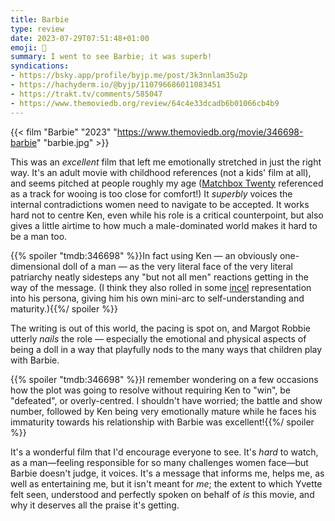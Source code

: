 ```yaml
---
title: Barbie
type: review
date: 2023-07-29T07:51:48+01:00
emoji: 🍿
summary: I went to see Barbie; it was superb!
syndications:
- https://bsky.app/profile/byjp.me/post/3k3nnlam35u2p
- https://hachyderm.io/@byjp/110796686011083451
- https://trakt.tv/comments/585047
- https://www.themoviedb.org/review/64c4e33dcadb6b01066cb4b9
---
```


{{< film "Barbie" "2023" "https://www.themoviedb.org/movie/346698-barbie" "barbie.jpg" >}}

This was an _excellent_ film that left me emotionally stretched in just the right way. It's an adult movie with childhood references (not a kids' film at all), and seems pitched at people roughly my age ([Matchbox Twenty](https://songwhip.com/matchbox-twenty/push) referenced as a track for wooing is too close for comfort!) It _superbly_ voices the internal contradictions women need to navigate to be accepted. It works hard not to centre Ken, even while his role is a critical counterpoint, but also gives a little airtime to how much a male-dominated world makes it hard to be a man too.

{{% spoiler "tmdb:346698" %}}In fact using Ken — an obviously one-dimensional doll of a man — as the very literal face of the very literal patriarchy neatly sidesteps any "but not all men" reactions getting in the way of the message. (I think they also rolled in some [incel](https://en.wikipedia.org/wiki/Incel) representation into his persona, giving him his own mini-arc to self-understanding and maturity.){{%/ spoiler %}}

The writing is out of this world, the pacing is spot on, and Margot Robbie utterly _nails_ the role — especially the emotional and physical aspects of being a doll in a way that playfully nods to the many ways that children play with Barbie.

{{% spoiler "tmdb:346698" %}}I remember wondering on a few occasions how the plot was going to resolve without requiring Ken to "win", be "defeated", or overly-centred. I shouldn't have worried; the battle and show number, followed by Ken being very emotionally mature while he faces his immaturity towards his relationship with Barbie was excellent!{{%/ spoiler %}}

It's a wonderful film that I'd encourage everyone to see. It's _hard_ to watch, as a man—feeling responsible for so many challenges women face—but Barbie doesn't judge, it voices. It's a message that informs me, helps me, as well as entertaining me, but it isn't meant for _me_; the extent to which Yvette felt seen, understood and perfectly spoken on behalf of _is_ this movie, and why it deserves all the praise it's getting.
